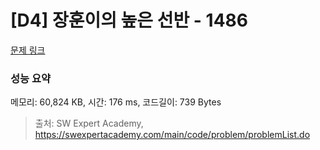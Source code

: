 # [D4] 장훈이의 높은 선반 - 1486 

[문제 링크](https://swexpertacademy.com/main/code/problem/problemDetail.do?contestProbId=AV2b7Yf6ABcBBASw) 

### 성능 요약

메모리: 60,824 KB, 시간: 176 ms, 코드길이: 739 Bytes



> 출처: SW Expert Academy, https://swexpertacademy.com/main/code/problem/problemList.do